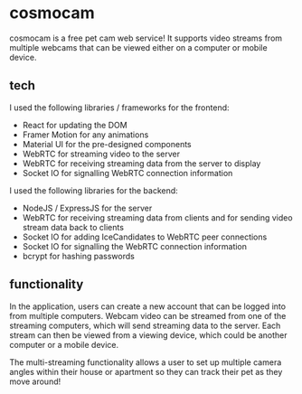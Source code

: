 # cosmocam

cosmocam is a free pet cam web service! It supports video streams from multiple webcams that can be viewed either on a computer or mobile device.

## tech

I used the following libraries / frameworks for the frontend:

- React for updating the DOM
- Framer Motion for any animations
- Material UI for the pre-designed components
- WebRTC for streaming video to the server
- WebRTC for receiving streaming data from the server to display
- Socket IO for signalling WebRTC connection information

I used the following libraries for the backend:

- NodeJS / ExpressJS for the server
- WebRTC for receiving streaming data from clients and for sending video stream data back to clients
- Socket IO for adding IceCandidates to WebRTC peer connections
- Socket IO for signalling the WebRTC connection information
- bcrypt for hashing passwords

## functionality

In the application, users can create a new account that can be logged into from multiple computers. Webcam video can be streamed from one of the streaming computers, which will send streaming data to the server. Each stream can then be viewed from a viewing device, which could be another computer or a mobile device.

The multi-streaming functionality allows a user to set up multiple camera angles within their house or apartment so they can track their pet as they move around!
